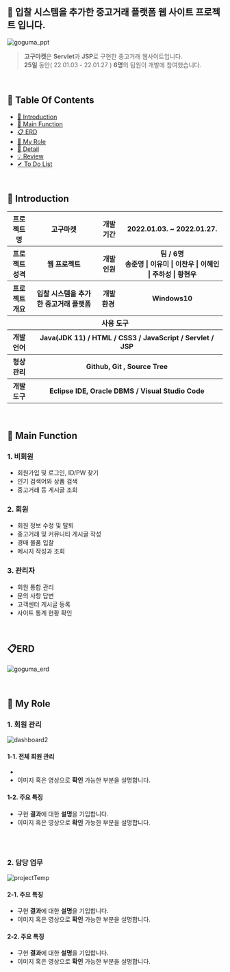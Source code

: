 ## 🍠 입찰 시스템을 추가한 중고거래 플랫폼 웹 사이트 프로젝트 입니다.

![goguma_ppt](https://user-images.githubusercontent.com/90780701/152696909-20209341-07bc-4062-bb20-2be93588aea7.png)

>  **고구마켓**은 **Servlet**과 **JSP**로 구현한 중고거래 웹사이트입니다. <br />
>  **25일** 동안( 22.01.03 - 22.01.27 ) **6명**의 팀원이 개발에 참여했습니다. <br />

 <br />
 
## 📌 Table Of Contents
* [📖 Introduction](#-introduction)
* [📝 Main Function](#-main-function)
* [📋 ERD](#erd)
* [🙋 My Role](#-my-role)
* [🔎 Detail](#-detail)
* [💡 Review](#-review)
* [✔ To Do List](#-to-do-list)

 <br />

## 📖 Introduction
<table>
    <tr>
        <th width="11%">프로젝트 명 </th>
        <th>고구마켓</th>
        <th>개발기간</th>
        <th>2022.01.03. ~ 2022.01.27.</th>
    </tr>
    <tr>
        <th>프로젝트 성격</th>
        <th>웹 프로젝트</th>
        <th>개발인원</th>
        <th>팀 / 6명<br>
            송준영 | 이유미 | 이찬우 | 이혜인 | 주하성 | 황현우
        </th>
    </tr>
    <tr>
        <th>프로젝트 개요</th>
        <th>입찰 시스템을 추가한 중고거래 플랫폼</th>
        <th>개발환경&nbsp;</th>
        <th>Windows10</th>
    </tr>
    <tr>
        <th colspan="5">사용 도구</th>
    </tr>
    <tr>
        <th>개발언어</th>
        <th colspan="3">Java(JDK 11) / HTML / CSS3 / JavaScript / Servlet / JSP </th>
    </tr>
    <tr>
        <th>형상관리</th>
        <th colspan="3">Github, Git , Source Tree</th>
    </tr>
    <tr>
        <th>개발도구</th>
        <th colspan="3">Eclipse IDE, Oracle DBMS / Visual Studio Code</th>
    </tr>
</table>

<br />

## 📝 Main Function
### 1. 비회원
* 회원가입 및 로그인, ID/PW 찾기
* 인기 검색어와 상품 검색
* 중고거래 등 게시글 조회 
### 2. 회원
* 회원 정보 수정 및 탈퇴
* 중고거래 및 커뮤니티 게시글 작성
* 경매 물품 입찰
* 메시지 작성과 조회
### 3. 관리자
* 회원 통합 관리
* 문의 사항 답변
* 고객센터 게시글 등록
* 사이트 통계 현황 확인

<br />

## 📋ERD
![goguma_erd](https://user-images.githubusercontent.com/90780701/152697432-dcdd516b-a2cd-47dc-8a59-ba108e8cd22f.png)

<br />

## 🙋 My Role
### 1. 회원 관리
![dashboard2](https://user-images.githubusercontent.com/90780701/152827340-55c1e009-c449-481c-9b60-95b31fb0a39d.gif)

#### 1-1. 전체 회원 관리
* 
* 이미지 혹은 영상으로 **확인** 가능한 부분을 설명합니다.

#### 1-2. 주요 특징
* 구현 **결과**에 대한 **설명**을 기입합니다.
* 이미지 혹은 영상으로 **확인** 가능한 부분을 설명합니다.

<br />
<br />

### 2. 담당 업무
![projectTemp](https://user-images.githubusercontent.com/87955005/152466049-f9c573aa-ebed-4978-a027-0cc82364b1d6.png)

#### 2-1. 주요 특징
* 구현 **결과**에 대한 **설명**을 기입합니다.
* 이미지 혹은 영상으로 **확인** 가능한 부분을 설명합니다.

#### 2-2. 주요 특징
* 구현 **결과**에 대한 **설명**을 기입합니다.
* 이미지 혹은 영상으로 **확인** 가능한 부분을 설명합니다.

<br />
<br />
<br />





